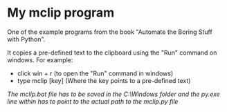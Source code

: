 # My mclip program

One of the example programs from the book "Automate the Boring Stuff with Python". 

It copies a pre-defined text to the clipboard using the "Run" command on windows.
For example:
  - click win + r (to open the "Run" command in windows)
  - type mclip [key] (Where the key points to a pre-defined text)

*The mclip.bat file has to be saved in the C:\Windows folder and the py.exe line within has to point to the actual path to the mclip.py file*
